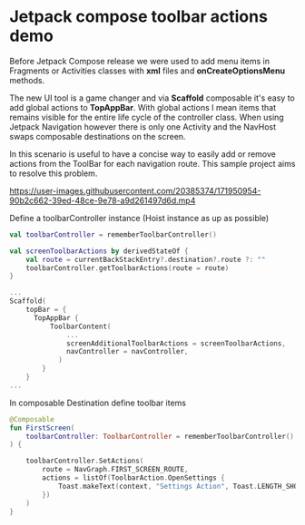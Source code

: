 # Jetpack compose toolbar actions demo

Before Jetpack Compose release we were used to add menu items in Fragments or Activities classes 
with **xml** files and **onCreateOptionsMenu** methods.

The new UI tool is a game changer and via **Scaffold** composable it's easy to add global actions 
to **TopAppBar**. With global actions I mean items that remains visible for the entire life cycle of the controller class. 
When using Jetpack Navigation however there is only one Activity and the NavHost swaps composable destinations on the screen.

In this scenario is useful to have a concise way to easily add or remove actions from the ToolBar 
for each navigation route. This sample project aims to resolve this problem.

https://user-images.githubusercontent.com/20385374/171950954-90b2c662-39ed-48ce-9e78-a9d261497d6d.mp4

Define a toolbarController instance (Hoist instance as up as possible)

```kotlin
val toolbarController = rememberToolbarController()

val screenToolbarActions by derivedStateOf {  
    val route = currentBackStackEntry?.destination?.route ?: ""  
    toolbarController.getToolbarActions(route = route)  
}

...
Scaffold( 
    topBar = {  
      TopAppBar {  
          ToolbarContent(
              ...
              screenAdditionalToolbarActions = screenToolbarActions,  
              navController = navController,
            )
        }
    }
...
```

In composable Destination define toolbar items
```kotlin
@Composable
fun FirstScreen(
    toolbarController: ToolbarController = rememberToolbarController()
) {

    toolbarController.SetActions(  
        route = NavGraph.FIRST_SCREEN_ROUTE,  
        actions = listOf(ToolbarAction.OpenSettings { 
            Toast.makeText(context, "Settings Action", Toast.LENGTH_SHORT).show()  
        })  
    )
}
```


